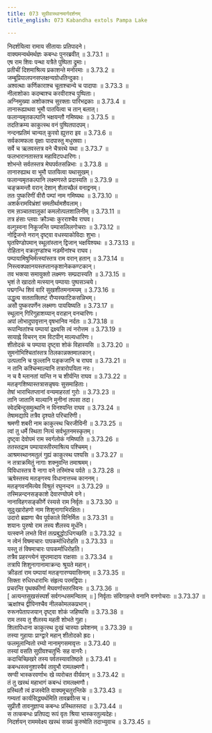 ```yaml
---
title: 073 सुग्रीवास्थानमार्गदर्शनम्
title_english: 073 Kabandha extols Pampa Lake

---
```

<div class="audioEmbed"  caption="श्रीराम-हरिसीताराममूर्ति-घनपाठिभ्यां वचनम्" src="https://archive.org/download/Ramayana-recitation-Sriram-harisItArAmamUrti-Ghanapaati-v2/Kanda_3/Kanda_3_ARK-073-Sugreeva_Stana_Marga_Darshanam.mp3"></div>

निदर्शयित्वा रामाय सीतायाः प्रतिपादने।  
वाक्यमन्वर्थमर्थज्ञः कबन्धः पुनरब्रवीत् ॥ 3.73.1 ॥   
एष राम शिवः पन्था यत्रैते पुष्पिता द्रुमाः।  
प्रतीचीं दिशमाश्रित्य प्रकाशन्ते मनोरमाः ॥ 3.73.2 ॥   
जम्बूप्रियालपनसप्लक्षन्यग्रोधतिन्दुकाः।  
अश्वत्थाः कर्णिकाराश्च चूताश्चान्ये च पादापाः ॥ 3.73.3 ॥   
नीलाशोकाः कदम्बाश्च करवीराश्च पुष्पिताः।  
अग्निमुख्या अशोकाश्च सुरक्ताः पारिभद्रकाः ॥ 3.73.4 ॥   
तानारूह्याथवा भूमौ पातयित्वा च तान् बलात्।  
फलान्यमृतकल्पानि भक्षयन्तौ गमिष्यथः ॥ 3.73.5 ॥   
तदतिक्रम्य काकुत्स्थ वनं पुष्पितपादपम्।  
नन्दनप्रतिमं चान्यत् कुरवो ह्युत्तरा इव ॥ 3.73.6 ॥   
सर्वकामफला वृक्षाः पादपास्तु मधुस्रवाः।  
सर्वे च ऋतवस्तत्र वने चैत्ररथे यथा ॥ 3.73.7 ॥   
फलभारानतास्तत्र महाविटपधारिणः।  
शोभन्ते सर्वतस्तत्र मेघपर्वतसन्निभाः ॥ 3.73.8 ॥   
तानारुह्याथ वा भूमौ पातयित्वा यथासुखम्।  
फलान्यमृतकल्पानि लक्ष्मणस्ते प्रदास्यति ॥ 3.73.9 ॥   
चङ्क्रमन्तौ वरान् देशान् शैलाच्छैलं वनाद्वनम्।  
ततः पुष्करिणीं वीरौ पम्पां नाम गमिष्यथः ॥ 3.73.10 ॥   
अशर्करामविभ्रंशां समतीर्थामशैवलाम्।  
राम स़ञ्चातवालूकां कमलोत्पलशालिनीम् ॥ 3.73.11 ॥   
तत्र हंसाः प्लवाः क्रौञ्चाः कुरराश्चैव राघव।  
वल्गुस्वना निकूजन्ति पम्पासलिलगोचराः ॥ 3.73.12 ॥   
नोद्विजन्ते नरान् दृष्ट्वा वधस्याकोविदाः शुभाः।  
घृतपिण्डोपमान् स्थूलांस्तान् द्विजान् भक्षयिश्यथः ॥ 3.73.13 ॥   
रोहितान् वक्रतुण्डांश्च नडमीनांश्च राघव।  
पम्पायामिषुभिर्मत्स्यांस्तत्र राम वरान् हतान् ॥ 3.73.14 ॥   
निस्त्वक्पक्षानयस्तप्तानकृशानेककण्टकान्।  
तव भक्त्या समायुक्तो लक्ष्मणः सम्प्रदास्यति ॥ 3.73.15 ॥   
भृशं ते खादतो मत्स्यान् पम्पायाः पुष्पसञ्चये।  
पद्मगन्धि शिवं वारि सुखशीतमनामयम् ॥ 3.73.16 ॥   
उद्धृत्य सतताक्लिष्टं रौप्यस्फाटिकसन्निभम्।  
असौ पुष्करपर्णेन लक्ष्मणः पाययिष्यति ॥ 3.73.17 ॥   
स्थूलान् गिरिगुहाशय्यान् वराहान् वनचारिणः।  
अपां लोभादुपावृत्तान् वृषभानिव नर्दतः ॥ 3.73.18 ॥   
रूपान्वितांश्च पम्पायां द्रक्ष्यसि त्वं नरोत्तम ॥ 3.73.19 ॥   
सायाह्ने विचरन् राम विटपीन् माल्यधारिणः।  
शीतोदकं च पम्पाया दृष्ट्वा शोकं विहास्यसि ॥ 3.73.20 ॥   
सुमनोभिश्चितांस्तत्र तिलकान्नक्तमालकान्।  
उत्पलानि च फुल्लानि पङ्कजानि च राघव ॥ 3.73.21 ॥   
न तानि कश्चिन्माल्यानि तत्रारोपयिता नरः।  
न च वै म्लानतां यान्ति न च शीर्यन्ति राघव ॥ 3.73.22 ॥   
मतङ्गशिष्यास्तत्रासन्नृषयः सुसमाहिताः।  
तेषां भाराभितप्तानां वन्यमाहरतां गुरोः ॥ 3.73.23 ॥   
तानि जातानि माल्यानि मुनीनां तपसा तदा।  
स्वेदबिन्दुसमुत्थानि न विनश्यन्ति राघव ॥ 3.73.24 ॥   
तेषामद्यापि तत्रैव दृश्यते परिचारिणी।  
श्रमणी शबरी नाम काकुत्स्थ चिरजीविनी ॥ 3.73.25 ॥   
त्वां तु धर्मे स्थिता नित्यं सर्वभूतनमस्कृतम्।  
दृष्ट्वा देवोपमं राम स्वर्गलोकं गमिष्यति ॥ 3.73.26 ॥   
ततस्तद्राम पम्पायास्तीरमाश्रित्य पश्चिमम्।  
आश्रमस्थानमतुलं गुह्यं काकुत्स्थ पश्यसि ॥ 3.73.27 ॥   
न तत्राक्रमितुं नागाः शक्नुवन्ति तमाश्रमम्।  
विविधास्तत्र वै नागा वने तस्मिंश्च पर्वते ॥ 3.73.28 ॥   
ऋषेस्तस्य मतङ्गस्य विधानात्तच्च काननम्।  
मतङ्गवनमित्येव विश्रुतं रघुनन्दन ॥ 3.73.29 ॥   
तस्मिन्नन्दनसङ्काशे देवारण्योपमे वने।  
नानाविहगसङ्कीर्णे रंस्यसे राम निर्वृतः ॥ 3.73.30 ॥   
सुदुःखारोहणो नाम शिशुनागाभिरक्षितः।  
उदारो ब्रह्मणा चैव पूर्वकाले विनिर्मितः ॥ 3.73.31 ॥   
शयानः पुरुषो राम तस्य शैलस्य मूर्धनि।  
यत्स्वप्ने लभते वित्तं तत्प्रबुद्धोऽधिगच्छति ॥ 3.73.32 ॥   
न त्वेनं विषमाचारः पापकर्माधिरोहति ॥ 3.73.33 ॥   
यस्तु तं विषमाचारः पापकर्माधिरोहति।  
तत्रैव प्रहरन्त्येनं सुप्तमादाय राक्षसाः ॥ 3.73.34 ॥   
तत्रापि शिशुनागानामाक्रन्दः श्रूयते महान्।  
क्रीडतां राम पम्पायां मतङ्गारण्यवासिनाम् ॥ 3.73.35 ॥   
सिक्ता रुधिरधाराभिः संहृत्य परमद्विपाः।  
प्रचरन्ति पृथक्कीर्णा मेघवर्णास्तरस्विनः ॥ 3.73.36 ॥   
[ अत्यन्तसुखसंस्पर्शं सर्वगन्धसमन्वितम् ॥ ] निर्वृताः संविगाहन्ते वनानि वनगोचराः ॥ 3.73.37 ॥   
ऋक्षांश्च द्वीपिनश्चैव नीलकोमलकप्रभान्।  
रुरूनपेतापजयान् दृष्ट्वा शोकं जहिष्यसि ॥ 3.73.38 ॥   
राम तस्य तु शैलस्य महती शोभते गुहा।  
शिलापिधाना काकुत्स्थ दुःखं चास्याः प्रवेशनम् ॥ 3.73.39 ॥   
तस्या गुहायाः प्राग्द्वारे महान् शीतोदको ह्रदः।  
फलमूलान्वितो रम्यो नानामृगसमावृत्तः ॥ 3.73.40 ॥   
तस्यां वसति सुग्रीवश्चतुर्भिः सह वानरैः।  
कदाचिच्छिखरे तस्य पर्वतस्यावतिष्ठते ॥ 3.73.41 ॥   
कबन्धस्त्वनुशास्यैवं तावुभौ रामलक्ष्मणौ।  
स्रग्वी भास्करवर्णाभः खे व्यरोचत वीर्यवान् ॥ 3.73.42 ॥   
तं तु खस्थं महाभागं कबन्धं रामलक्ष्मणौ।  
प्रस्थितौ त्वं व्रजस्वेति वाक्यमूचतुरन्तिके ॥ 3.73.43 ॥   
गम्यतां कार्यसिद्ध्यर्थमिति तावब्रवीत्स च।  
सुप्रीतौ तावनुज्ञाप्य कबन्धः प्रस्थितस्तदा ॥ 3.73.44 ॥   
स तत्कबन्धः प्रतिपद्य रूपं वृतः श्रिया भास्करतुल्यदेहः।  
निदर्शयन् राममवेक्ष्य खस्थं सख्यं कुरुष्वेति तदाभ्युवाच ॥ 3.73.45 ॥   
